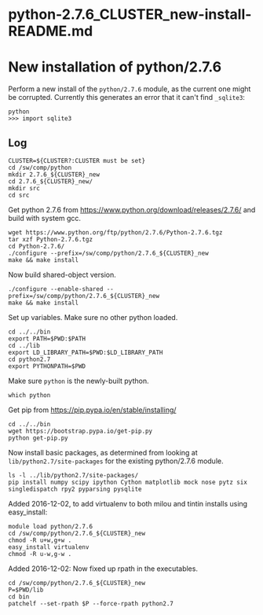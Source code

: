 # python-2.7.6_CLUSTER_new-install-README.md

New installation of python/2.7.6
================================

Perform a new install of the `python/2.7.6` module, as the current one might be
corrupted.  Currently this generates an error that it can't find `_sqlite3`:

    python
    >>> import sqlite3

Log
---

    CLUSTER=${CLUSTER?:CLUSTER must be set}
    cd /sw/comp/python
    mkdir 2.7.6_${CLUSTER}_new
    cd 2.7.6_${CLUSTER}_new/
    mkdir src
    cd src

Get python 2.7.6 from <https://www.python.org/download/releases/2.7.6/> and
build with system gcc.

    wget https://www.python.org/ftp/python/2.7.6/Python-2.7.6.tgz
    tar xzf Python-2.7.6.tgz 
    cd Python-2.7.6/
    ./configure --prefix=/sw/comp/python/2.7.6_${CLUSTER}_new
    make && make install

Now build shared-object version.

    ./configure --enable-shared --prefix=/sw/comp/python/2.7.6_${CLUSTER}_new
    make && make install

Set up variables. Make sure no other python loaded.

    cd ../../bin
    export PATH=$PWD:$PATH
    cd ../lib
    export LD_LIBRARY_PATH=$PWD:$LD_LIBRARY_PATH
    cd python2.7
    export PYTHONPATH=$PWD

Make sure `python` is the newly-built python.

    which python

Get pip from <https://pip.pypa.io/en/stable/installing/>

    cd ../../bin
    wget https://bootstrap.pypa.io/get-pip.py
    python get-pip.py

Now install basic packages, as determined from looking at
`lib/python2.7/site-packages` for the existing python/2.7.6 module.

    ls -l ../lib/python2.7/site-packages/
    pip install numpy scipy ipython Cython matplotlib mock nose pytz six singledispatch rpy2 pyparsing pysqlite

Added 2016-12-02, to add virtualenv to both milou and tintin installs using easy_install:

    module load python/2.7.6
    cd /sw/comp/python/2.7.6_${CLUSTER}_new
    chmod -R u+w,g+w .
    easy_install virtualenv
    chmod -R u-w,g-w .

Added 2016-12-02:  Now fixed up rpath in the executables.

    cd /sw/comp/python/2.7.6_${CLUSTER}_new
    P=$PWD/lib
    cd bin
    patchelf --set-rpath $P --force-rpath python2.7


